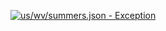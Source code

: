 [![us/wv/summers.json - Exception](https://img.shields.io/badge/us/wv/summers.json-Exception-red)](https://github.com/openaddresses/openaddresses/tree/master/sources/us/wv/summers.json)